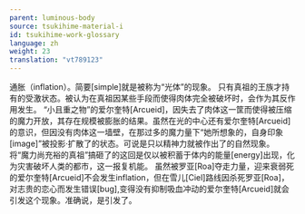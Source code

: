 ```yaml
---
parent: luminous-body
source: tsukihime-material-i
id: tsukihime-work-glossary
language: zh
weight: 23
translation: "vt789123"
---
```


通胀（inflation）。简要[simple]就是被称为“光体”的现象。
只有真祖的王族才持有的受激状态。被认为在真祖因某些手段而使得肉体完全被破坏时，会作为其反作用发生。
“小且重之物”的爱尔奎特[Arcueid]，因失去了肉体这一筐而使得被压缩的魔力开放，其存在规模被膨胀的结果。虽然在光的中心还有爱尔奎特[Arcueid]的意识，但因没有肉体这一墙壁，在那过多的魔力量下“她所想象的，自身印象[image]”被投影·扩散了的状态。可说是只以精神力就被作出了的自然现象。
将“魔力尚充裕的真祖”搞砸了的这回是仅以被积蓄于体内的能量[energy]出现，化为灾害破坏人类的都市，这一报复机能。
虽然被罗亚[Roa]夺走力量，迎来衰弱死的爱尔奎特[Arcueid]不会发生inflation，但在雪儿[Ciel]路线因杀死罗亚[Roa]，对志贵的恋心而发生错误[bug],变得没有抑制吸血冲动的爱尔奎特[Arcueid]就会引发这个现象。准确说，是引发了。
